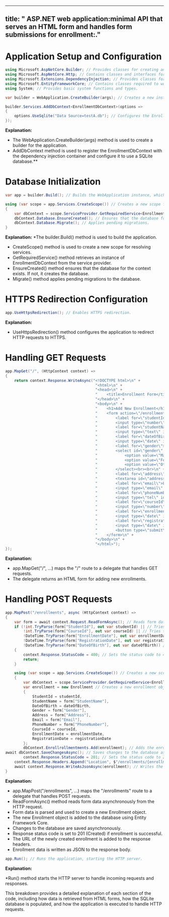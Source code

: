 
---
title: " ASP.NET web application:minimal API that serves an HTML form and handles form submissions for enrollment:." 
---



<!-- dotnet add package Microsoft.EntityFrameworkCore.Sqlite
 -->



# Application Setup and Configuration

```cs
using Microsoft.AspNetCore.Builder; // Provides classes for creating and configuring ASP.NET Core applications.
using Microsoft.AspNetCore.Http; // Contains classes and interfaces for handling HTTP requests and responses.
using Microsoft.Extensions.DependencyInjection; // Provides classes for registering and configuring services for dependency injection.
using Microsoft.EntityFrameworkCore; // Contains classes required to work with Entity Framework Core, an ORM for .NET.
using System; // Provides basic system functions and types.

var builder = WebApplication.CreateBuilder(args); // Creates a new instance of the WebApplication class for setting up configuration, logging, and dependency injection services for the web application.

builder.Services.AddDbContext<EnrollmentDbContext>(options =>
{
    options.UseSqlite("Data Source=testA.db"); // Configures the EnrollmentDbContext to use a SQLite database with the specified connection string.
});

```

**Explanation:**
* The WebApplication.CreateBuilder(args) method is used to create a builder for the application.
* AddDbContext<EnrollmentDbContext> method is used to register the EnrollmentDbContext with the dependency injection container and configure it to use a SQLite database.**

# Database Initialization

```cs
var app = builder.Build(); // Builds the WebApplication instance, which is used to configure the request pipeline.

using (var scope = app.Services.CreateScope()) // Creates a new scope for resolving services.
{
    var dbContext = scope.ServiceProvider.GetRequiredService<EnrollmentDbContext>(); // Retrieves an instance of EnrollmentDbContext from the service provider.
    dbContext.Database.EnsureCreated(); // Ensures that the database for the context exists. If it doesn't, it creates the database.
    dbContext.Database.Migrate(); // Applies pending migrations.
}

```

**Explanation:**
*The builder.Build() method is used to build the application.
* CreateScope() method is used to create a new scope for resolving services.
* GetRequiredService<EnrollmentDbContext>() method retrieves an instance of EnrollmentDbContext from the service provider.
* EnsureCreated() method ensures that the database for the context exists. If not, it creates the database.
* Migrate() method applies pending migrations to the database.




# HTTPS Redirection Configuration

```cs
app.UseHttpsRedirection(); // Enables HTTPS redirection.

```

**Explanation:**
* UseHttpsRedirection() method configures the application to redirect HTTP requests to HTTPS.


# Handling GET Requests

```cs
app.MapGet("/", (HttpContext context) =>
{
    return context.Response.WriteAsync("<!DOCTYPE html>\n" +
                                        "<html>\n" +
                                        "<head>\n" +
                                        "    <title>Enrollment Form</title>\n" +
                                        "</head>\n" +
                                        "<body>\n" +
                                        "    <h1>Add New Enrollment</h1>\n" +
                                        "    <form action=\"/enrollments\" method=\"post\">\n" +
                                        "        <label for=\"studentId\">Student ID:</label>\n" +
                                        "        <input type=\"number\" id=\"studentId\" name=\"StudentId\" required><br><br>\n" +
                                        "        <label for=\"studentName\">Student Name:</label>\n" +
                                        "        <input type=\"text\" id=\"studentName\" name=\"StudentName\" required><br><br>\n" +
                                        "        <label for=\"dateOfBirth\">Date of Birth:</label>\n" +
                                        "        <input type=\"date\" id=\"dateOfBirth\" name=\"DateOfBirth\" required><br><br>\n" +
                                        "        <label for=\"gender\">Gender:</label>\n" +
                                        "        <select id=\"gender\" name=\"Gender\">\n" +
                                        "            <option value=\"Male\">Male</option>\n" +
                                        "            <option value=\"Female\">Female</option>\n" +
                                        "            <option value=\"Other\">Other</option>\n" +
                                        "        </select><br><br>\n" +
                                        "        <label for=\"address\">Address:</label>\n" +
                                        "        <textarea id=\"address\" name=\"Address\" required></textarea><br><br>\n" +
                                        "        <label for=\"email\">Email:</label>\n" +
                                        "        <input type=\"email\" id=\"email\" name=\"Email\" required><br><br>\n" +
                                        "        <label for=\"phoneNumber\">Phone Number:</label>\n" +
                                        "        <input type=\"tel\" id=\"phoneNumber\" name=\"PhoneNumber\" required><br><br>\n" +
                                        "        <label for=\"courseId\">Course ID:</label>\n" +
                                        "        <input type=\"number\" id=\"courseId\" name=\"CourseId\" required><br><br>\n" +
                                        "        <label for=\"enrollmentDate\">Enrollment Date:</label>\n" +
                                        "        <input type=\"date\" id=\"enrollmentDate\" name=\"EnrollmentDate\" required><br><br>\n" +
                                        "        <label for=\"registrationDate\">Registration Date:</label>\n" +
                                        "        <input type=\"date\" id=\"registrationDate\" name=\"RegistrationDate\" required><br><br>\n" +
                                        "        <button type=\"submit\">Submit</button>\n" +
                                        "    </form>\n" +
                                        "</body>\n" +
                                        "</html>");
});

```
**Explanation:**
* app.MapGet("/", ...) maps the "/" route to a delegate that handles GET requests.
* The delegate returns an HTML form for adding new enrollments.

# Handling POST Requests

```cs
app.MapPost("/enrollments", async (HttpContext context) =>
{
    var form = await context.Request.ReadFormAsync(); // Reads form data asynchronously from the HTTP request.
    if (!int.TryParse(form["StudentId"], out var studentId) || // Tries to parse the student ID from the form data.
        !int.TryParse(form["CourseId"], out var courseId) || // Tries to parse the course ID from the form data.
        !DateTime.TryParse(form["EnrollmentDate"], out var enrollmentDate) || // Tries to parse the enrollment date from the form data.
        !DateTime.TryParse(form["RegistrationDate"], out var registrationDate) || // Tries to parse the registration date from the form data.
        !DateTime.TryParse(form["DateOfBirth"], out var dateOfBirth)) // Tries to parse the date of birth from the form data.
    {
        context.Response.StatusCode = 400; // Sets the status code to 400 (Bad Request) if parsing fails.
        return;
    }

    using (var scope = app.Services.CreateScope()) // Creates a new scope for resolving services.
    {
        var dbContext = scope.ServiceProvider.GetRequiredService<EnrollmentDbContext>(); // Retrieves an instance of EnrollmentDbContext from the service provider.
        var enrollment = new Enrollment // Creates a new enrollment object with data from the form.
        {
            StudentId = studentId,
            StudentName = form["StudentName"],
            DateOfBirth = dateOfBirth,
            Gender = form["Gender"],
            Address = form["Address"],
            Email = form["Email"],
            PhoneNumber = form["PhoneNumber"],
            CourseId = courseId,
            EnrollmentDate = enrollmentDate,
            RegistrationDate = registrationDate
        };
        dbContext.Enrollrollmentments.Add(enrollment); // Adds the enrollment object to the DbSet<Enrollment> in the DbContext.
await dbContext.SaveChangesAsync(); // Saves changes to the database asynchronously.
        context.Response.StatusCode = 201; // Sets the status code to 201 (Created) indicating successful enrollment.
    context.Response.Headers.Append("Location", $"/enrollments/{enrollment.Id}"); // Adds the location header with the URL of the newly created enrollment.
    await context.Response.WriteAsJsonAsync(enrollment); // Writes the enrollment data as JSON to the response body.
}
```
**Explanation:**
* app.MapPost("/enrollments", ...) maps the "/enrollments" route to a delegate that handles POST requests.
* ReadFormAsync() method reads form data asynchronously from the HTTP request.
* Form data is parsed and used to create a new Enrollment object.
* The new Enrollment object is added to the database using Entity Framework Core.
* Changes to the database are saved asynchronously.
* Response status code is set to 201 (Created) if enrollment is successful.
* The URL of the newly created enrollment is added to the response headers.
* Enrollment data is written as JSON to the response body.

```cs
app.Run(); // Runs the application, starting the HTTP server.
```
**Explanation:**

*Run() method starts the HTTP server to handle incoming requests and responses.


This breakdown provides a detailed explanation of each section of the code, including how data is retrieved from HTML forms, how the SQLite database is populated, and how the application is executed to handle HTTP requests.



